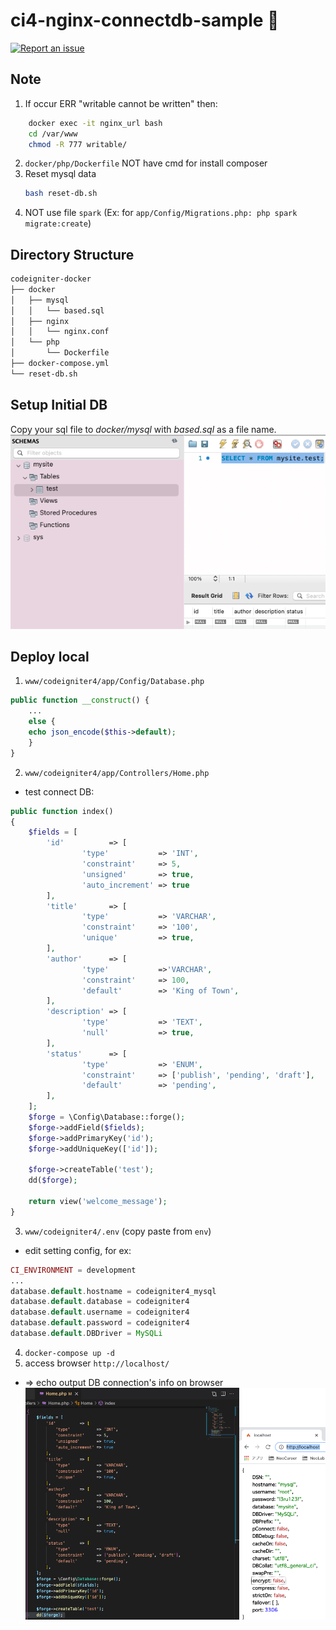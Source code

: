 # ci4-nginx-connectdb-sample 🧨

[![Report an issue](https://img.shields.io/badge/Support-Issues-green)](https://github.com/tquangdo/ci4-nginx-connectdb-sample/issues/new)

## Note
1. If occur ERR "writable cannot be written" then:
```bash
    docker exec -it nginx_url bash
    cd /var/www
    chmod -R 777 writable/
```
2. `docker/php/Dockerfile` NOT have cmd for install composer
3. Reset mysql data
    ```bash
    bash reset-db.sh
    ```
4. NOT use file `spark` (Ex: for `app/Config/Migrations.php: php spark migrate:create`)

## Directory Structure
```sh
codeigniter-docker
├── docker
│   ├── mysql
│   │   └── based.sql
│   ├── nginx
│   │   └── nginx.conf
│   └── php
│       └── Dockerfile
├── docker-compose.yml
└── reset-db.sh
```

## Setup Initial DB  
Copy your sql file to *docker/mysql* with *based.sql* as a file name.
![db](screenshot/db.png)

## Deploy local
1. `www/codeigniter4/app/Config/Database.php`
```php
public function __construct() {
    ...
    else {
	echo json_encode($this->default);
    }
}
```
2. `www/codeigniter4/app/Controllers/Home.php`
+ test connect DB:
```php
public function index()
{
    $fields = [
    	'id'          => [
    			'type'           => 'INT',
    			'constraint'     => 5,
    			'unsigned'       => true,
    			'auto_increment' => true
    	],
    	'title'       => [
    			'type'           => 'VARCHAR',
    			'constraint'     => '100',
    			'unique'         => true,
    	],
    	'author'      => [
    			'type'           =>'VARCHAR',
    			'constraint'     => 100,
    			'default'        => 'King of Town',
    	],
    	'description' => [
    			'type'           => 'TEXT',
    			'null'           => true,
    	],
    	'status'      => [
    			'type'           => 'ENUM',
    			'constraint'     => ['publish', 'pending', 'draft'],
    			'default'        => 'pending',
    	],
    ];
    $forge = \Config\Database::forge();
    $forge->addField($fields);
    $forge->addPrimaryKey('id');
    $forge->addUniqueKey(['id']);

    $forge->createTable('test');
    dd($forge);
    
    return view('welcome_message');
}
```
3. `www/codeigniter4/.env` (copy paste from `env`)
+ edit setting config, for ex:
```php
CI_ENVIRONMENT = development
...
database.default.hostname = codeigniter4_mysql
database.default.database = codeigniter4
database.default.username = codeigniter4
database.default.password = codeigniter4
database.default.DBDriver = MySQLi
```
4. `docker-compose up -d`
5. access browser `http://localhost/`
- => echo output DB connection's info on browser
![demo](screenshot/demo.png)

